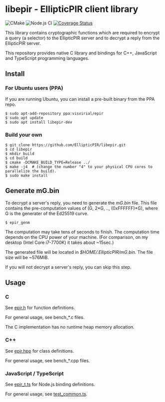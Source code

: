 libepir - EllipticPIR client library
====================================

![CMake](https://github.com/EllipticPIR/libepir/actions/workflows/cmake.yml/badge.svg)
![Node.js CI](https://github.com/EllipticPIR/libepir/actions/workflows/node.js.yml/badge.svg)
[![Coverage Status](https://coveralls.io/repos/github/EllipticPIR/libepir/badge.svg?branch=master)](https://coveralls.io/github/EllipticPIR/libepir?branch=master)

This library contains cryptographic functions which are required
to encrypt a query (a selector) to the EllipticPIR server
and to decrypt a reply from the EllipticPIR server.

This repository provides native C library and bindings for C++, JavaScript and TypeScript programming languages.

Install
-------

### For Ubuntu users (PPA)

If you are running Ubuntu, you can install a pre-built binary from the PPA repo.

```
$ sudo apt-add-repository ppa:visvirial/epir
$ sudo apt update
$ sudo apt install libepir-dev
```

### Build your own

```
$ git clone https://github.com/EllipticPIR/libepir.git
$ cd libepir
$ mkdir build
$ cd build
$ cmake -DCMAKE_BUILD_TYPE=Release ../
$ make -j4  # (change the number "4" to your physical CPU cores to parallelize the build).
$ sudo make install
```

Generate mG.bin
---------------

To decrypt a server's reply, you need to generate the *mG.bin* file.
This file contains the pre-computation values of (G, 2\*G, .., (0xFFFFFF)\*G),
where G is the generater of the Ed25519 curve.

```
$ epir_genm
```

The computation may take tens of seconds to finish.
The computation time depends on the CPU power of your machine.
(For comparison, on my desktop (Intel Core i7-7700K) it takes about ~15sec.)

The generated file will be located in *$HOME/.EllipticPIR/mG.bin*.
The file size will be ~576MiB.

If you will not decrypt a server's reply, you can skip this step.

Usage
-----

### C

See [epir.h](./src_c/epir.h) for function definitions.

For general usage, see bench_\*.c files.

The C implementation has no runtime heap memory allocation.

### C++

See [epir.hpp](./src_c/epir.hpp) for class definitions.

For general usage, see bench_\*.cpp files.

### JavaScript / TypeScript

See [epir_t.ts](./src_ts/epir_t.ts) for Node.js binding definitions.

For general usage, see [test_common.ts](./src_ts/test_common.ts).



